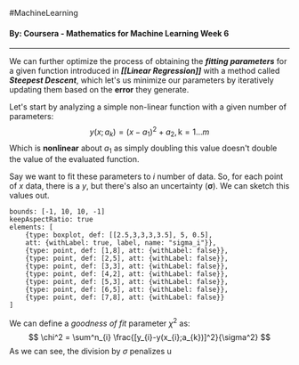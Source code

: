 #MachineLearning 
#### By: Coursera - Mathematics for Machine Learning Week 6
---
We can further optimize the process of obtaining the ***fitting parameters*** for a given function introduced in ***[[Linear Regression]]*** with a method called ***Steepest Descent***, which let's us minimize our parameters by iteratively updating them based on the **error** they generate.

Let's start by analyzing a simple non-linear function with a given number of parameters:
$$
y(x;a_{k}) = (x-a_{1})^2+a_{2}, \text{k} =1\dots m
$$
Which is **nonlinear** about $a_{1}$ as simply doubling this value doesn't double the value of the evaluated function.

Say we want to fit these parameters to $i$ number of data. So, for each point of $x$ data, there is a $y$, but there's also an uncertainty ($\pmb \sigma$). We can sketch this values out.

```graph
bounds: [-1, 10, 10, -1]
keepAspectRatio: true
elements: [ 
	{type: boxplot, def: [[2.5,3,3,3,3.5], 5, 0.5], 
	att: {withLabel: true, label, name: "sigma_i"}},
	{type: point, def: [1,8], att: {withLabel: false}},
	{type: point, def: [2,5], att: {withLabel: false}},
	{type: point, def: [3,3], att: {withLabel: false}},
	{type: point, def: [4,2], att: {withLabel: false}},
	{type: point, def: [5,3], att: {withLabel: false}},
	{type: point, def: [6,5], att: {withLabel: false}},
	{type: point, def: [7,8], att: {withLabel: false}}
]
```

We can define a *goodness of fit* parameter $\chi^2$ as:
$$
\chi^2 = \sum^n_{i} \frac{[y_{i}-y(x_{i};a_{k})]^2}{\sigma^2}
$$
As we can see, the division by $\sigma$ penalizes u